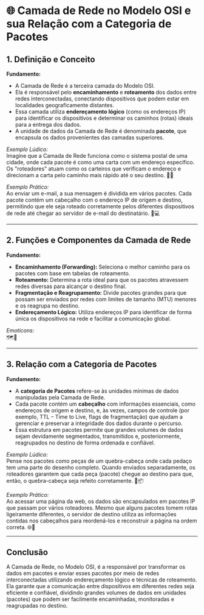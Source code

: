 # 🌐 Camada de Rede no Modelo OSI e sua Relação com a Categoria de Pacotes

## 1. Definição e Conceito
**Fundamento:**  
- A Camada de Rede é a terceira camada do Modelo OSI.  
- Ela é responsável pelo **encaminhamento** e **roteamento** dos dados entre redes interconectadas, conectando dispositivos que podem estar em localidades geograficamente distantes.  
- Essa camada utiliza **endereçamento lógico** (como os endereços IP) para identificar os dispositivos e determinar os caminhos (rotas) ideais para a entrega dos dados.  
- A unidade de dados da Camada de Rede é denominada **pacote**, que encapsula os dados provenientes das camadas superiores.

*Exemplo Lúdico:*  
Imagine que a Camada de Rede funciona como o sistema postal de uma cidade, onde cada pacote é como uma carta com um endereço específico. Os "roteadores" atuam como os carteiros que verificam o endereço e direcionam a carta pelo caminho mais rápido até o seu destino. 📮🚚

*Exemplo Prático:*  
Ao enviar um e-mail, a sua mensagem é dividida em vários pacotes. Cada pacote contém um cabeçalho com o endereço IP de origem e destino, permitindo que ele seja roteado corretamente pelos diferentes dispositivos de rede até chegar ao servidor de e-mail do destinatário. 📧💻

---

## 2. Funções e Componentes da Camada de Rede
**Fundamento:**  
- **Encaminhamento (Forwarding):** Seleciona o melhor caminho para os pacotes com base em tabelas de roteamento.  
- **Roteamento:** Determina a rota ideal para que os pacotes atravessem redes diversas para alcançar o destino final.  
- **Fragmentação e Reagrupamento:** Divide pacotes grandes para que possam ser enviados por redes com limites de tamanho (MTU) menores e os reagrupa no destino.  
- **Endereçamento Lógico:** Utiliza endereços IP para identificar de forma única os dispositivos na rede e facilitar a comunicação global.  

*Emoticons:*  
🗺️🔀

---

## 3. Relação com a Categoria de Pacotes
**Fundamento:**  
- A **categoria de Pacotes** refere-se às unidades mínimas de dados manipuladas pela Camada de Rede.  
- Cada pacote contém um **cabeçalho** com informações essenciais, como endereços de origem e destino, e, às vezes, campos de controle (por exemplo, TTL – Time to Live, flags de fragmentação) que ajudam a gerenciar e preservar a integridade dos dados durante o percurso.  
- Essa estrutura em pacotes permite que grandes volumes de dados sejam devidamente segmentados, transmitidos e, posteriormente, reagrupados no destino de forma ordenada e confiável.

*Exemplo Lúdico:*  
Pense nos pacotes como peças de um quebra-cabeça onde cada pedaço tem uma parte do desenho completo. Quando enviados separadamente, os roteadores garantem que cada peça (pacote) chegue ao destino para que, então, o quebra-cabeça seja refeito corretamente. 🧩📦

*Exemplo Prático:*  
Ao acessar uma página da web, os dados são encapsulados em pacotes IP que passam por vários roteadores. Mesmo que alguns pacotes tomem rotas ligeiramente diferentes, o servidor de destino utiliza as informações contidas nos cabeçalhos para reordená-los e reconstruir a página na ordem correta. 🌐🔄

---

## Conclusão
A Camada de Rede, no Modelo OSI, é a responsável por transformar os dados em pacotes e enviar esses pacotes por meio de redes interconectadas utilizando endereçamento lógico e técnicas de roteamento. Ela garante que a comunicação entre dispositivos em diferentes redes seja eficiente e confiável, dividindo grandes volumes de dados em unidades (pacotes) que podem ser facilmente encaminhadas, monitoradas e reagrupadas no destino.  